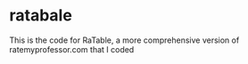 # ratabale
This is the code for RaTable, a more comprehensive version of ratemyprofessor.com that I coded
